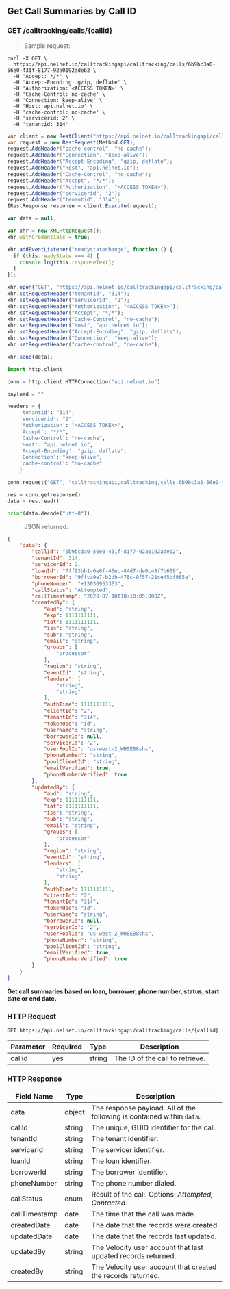 <!--Endpoint introduction -->
## Get Call Summaries by Call ID

### GET /calltracking/calls/{callid}

<!-- RIGHT: code samples -->

> Sample request:

```shell
curl -X GET \
  https://api.nelnet.io/calltrackingapi/calltracking/calls/6b9bc3a0-56e0-431f-8177-92a0192adeb2 \
  -H 'Accept: */*' \
  -H 'Accept-Encoding: gzip, deflate' \
  -H 'Authorization: <ACCESS TOKEN>' \
  -H 'Cache-Control: no-cache' \
  -H 'Connection: keep-alive' \
  -H 'Host: api.nelnet.io' \
  -H 'cache-control: no-cache' \
  -H 'servicerid: 2' \
  -H 'tenantid: 314'
```

```csharp
var client = new RestClient("https://api.nelnet.io/calltrackingapi/calltracking/calls/6b9bc3a0-56e0-431f-8177-92a0192adeb2");
var request = new RestRequest(Method.GET);
request.AddHeader("cache-control", "no-cache");
request.AddHeader("Connection", "keep-alive");
request.AddHeader("Accept-Encoding", "gzip, deflate");
request.AddHeader("Host", "api.nelnet.io");
request.AddHeader("Cache-Control", "no-cache");
request.AddHeader("Accept", "*/*");
request.AddHeader("Authorization", "<ACCESS TOKEN>");
request.AddHeader("servicerid", "2");
request.AddHeader("tenantid", "314");
IRestResponse response = client.Execute(request);
```

```javascript
var data = null;

var xhr = new XMLHttpRequest();
xhr.withCredentials = true;

xhr.addEventListener("readystatechange", function () {
  if (this.readyState === 4) {
    console.log(this.responseText);
  }
});

xhr.open("GET", "https://api.nelnet.io/calltrackingapi/calltracking/calls/6b9bc3a0-56e0-431f-8177-92a0192adeb2");
xhr.setRequestHeader("tenantid", "314");
xhr.setRequestHeader("servicerid", "2");
xhr.setRequestHeader("Authorization", "<ACCESS TOKEN>");
xhr.setRequestHeader("Accept", "*/*");
xhr.setRequestHeader("Cache-Control", "no-cache");
xhr.setRequestHeader("Host", "api.nelnet.io");
xhr.setRequestHeader("Accept-Encoding", "gzip, deflate");
xhr.setRequestHeader("Connection", "keep-alive");
xhr.setRequestHeader("cache-control", "no-cache");

xhr.send(data);
```

```python
import http.client

conn = http.client.HTTPConnection("api,nelnet,io")

payload = ""

headers = {
    'tenantid': "314",
    'servicerid': "2",
    'Authorization': "<ACCESS TOKEN>",
    'Accept': "*/*",
    'Cache-Control': "no-cache",
    'Host': "api.nelnet.io",
    'Accept-Encoding': "gzip, deflate",
    'Connection': "keep-alive",
    'cache-control': "no-cache"
    }

conn.request("GET", "calltrackingapi,calltracking,calls,6b9bc3a0-56e0-431f-8177-92a0192adeb2", payload, headers)

res = conn.getresponse()
data = res.read()

print(data.decode("utf-8"))
```

> JSON returned:

```json
{
    "data": {
        "callId": "6b9bc3a0-56e0-431f-8177-92a0192adeb2",
        "tenantId": 314,
        "servicerId": 2,
        "loanId": "7ff93bb1-6e6f-45ec-84d7-de0c48f7b659",
        "borrowerId": "9ffca9e7-b2db-478c-9f57-21ce45bf965a",
        "phoneNumber": "+13036963303",
        "callStatus": "Attempted",
        "callTimestamp": "2020-07-10T18:10:05.000Z",
        "createdBy": {
            "aud": "string",
            "exp": 1111111111,
            "iat": 1111111111,
            "iss": "string",
            "sub": "string",
            "email": "string",
            "groups": [
                "processor"
            ],
            "region": "string",
            "eventId": "string",
            "lenders": [
                "string",
                "string"
            ],
            "authTime": 1111111111,
            "clientId": "2",
            "tenantId": "314",
            "tokenUse": "id",
            "userName": "string",
            "borrowerId": null,
            "servicerId": "2",
            "userPoolId": "us-west-2_WHSE88shs",
            "phoneNumber": "string",
            "poolClientId": "string",
            "emailVerified": true,
            "phoneNumberVerified": true
        },
        "updatedBy": {
            "aud": "string",
            "exp": 1111111111,
            "iat": 1111111111,
            "iss": "string",
            "sub": "string",
            "email": "string",
            "groups": [
                "processor"
            ],
            "region": "string",
            "eventId": "string",
            "lenders": [
                "string",
                "string"
            ],
            "authTime": 1111111111,
            "clientId": "2",
            "tenantId": "314",
            "tokenUse": "id",
            "userName": "string",
            "borrowerId": null,
            "servicerId": "2",
            "userPoolId": "us-west-2_WHSE88shs",
            "phoneNumber": "string",
            "poolClientId": "string",
            "emailVerified": true,
            "phoneNumberVerified": true
        }
    }
}
```

<!-- LEFT: documentation -->

**Get call summaries based on loan, borrower, phone number, status, start date or end date.**

### HTTP Request

`GET https://api.nelnet.io/calltrackingapi/calltracking/calls/{callid}`

Parameter | Required | Type   | Description
----------| -------- | ------ | -----------
callid | yes | string | The ID of the call to retrieve.

### HTTP Response

Field Name | Type | Description
---------- | ------- | -------
data | object | The response payload. All of the following is contained within `data`.
callId | string | The unique, GUID identifier for the call.
tenantId | string | The tenant identifier.
servicerId | string | The servicer identifier.
loanId | string | The loan identifier.
borrowerId | string | The borrower identifier.
phoneNumber | string | The phone number dialed.
callStatus | enum | Result of the call. Options: *Attempted, Contacted*.
callTimestamp | date | The time that the call was made.
createdDate | date | The date that the records were created.
updatedDate | date | The date that the records last updated.
updatedBy | string | The Velocity user account that last updated records returned.
createdBy | string | The Velocity user account that created the records returned.